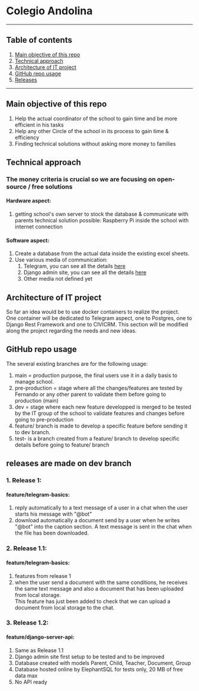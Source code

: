 # Colegio Andolina
***
## Table of contents
1. [Main objective of this repo](#main-objective-of-this-repo)
2. [Technical approach](#technical-approach)
3. [Architecture of IT project](#architecture-of-it-project)
4. [GitHub repo usage](#github-repo-usage)
5. [Releases](#releases)
***

<a name="main-objective-of-this-repo"></a>
## Main objective of this repo  

1. Help the actual coordinator of the school to gain time and be more efficient in his tasks
2. Help any other Circle of the school in its process to gain time & efficiency
3. Finding technical solutions without asking more money to families

<a name="technical-approach"></a>
## Technical approach

### The money criteria is crucial so we are focusing on open-source / free solutions

#### Hardware aspect:
1. getting school's own server to stock the database & communicate with parents
    technical solution possible: Raspberry Pi inside the school with internet connection

#### Software aspect:
1. Create a database from the actual data inside the existing excel sheets. 
2. Use various media of communication:
   1. Telegram, you can see all the details [here](documentation/Telegram.md)
   2. Django admin site, you can see all the details [here](documentation/django-server-api.md)
   3. Other media not defined yet

<a name="architecture-of-it-project"></a>
## Architecture of IT project 
So far an idea would be to use docker containers to realize the project.  
One container will be dedicated to Telegram aspect, one to Postgres, one to Django Rest Framework and one to CIVICRM.
This section will be modified along the project regarding the needs and new ideas.


<a name="github-repo-usage"></a>
## GitHub repo usage  
The several existing branches are for the following usage:
1. main = production purpose, the final users use it in a daily basis to manage school.
2. pre-production = stage where all the changes/features are tested by Fernando or any other parent to validate them before going to production (main)
3. dev = stage where each new feature developped is merged to be tested by the IT group of the school to validate features and changes before going to pre-production
4. feature/<name-of-feature> branch is made to develop a specific feature before sending it to dev branch. 
5. test-<name> is a branch created from a feature/<name-of-feature> branch to develop specific details before going to feature/<name-of-feature> branch

<a name="Releases"></a>
## releases are made on dev branch
### 1. Release 1:
   #### feature/telegram-basics:
   1. reply automatically to a text message of a user in a chat when the user starts his message with "@bot"
   2. download automatically a document send by a user when he writes "@bot" into the caption section. A text message is sent in the chat when the file has been downloaded.

### 2. Release 1.1:
   #### feature/telegram-basics:
1. features from release 1
2. when the user send a document with the same conditions, he receives the same text message and also a document that has been uploaded from local storage.  
This feature has just been added to check that we can upload a document from local storage to the chat.

### 3. Release 1.2:
   #### feature/django-server-api:
   1. Same as Release 1.1
   2. Django admin site first setup to be tested and to be improved
   3. Database created with models Parent, Child, Teacher, Document, Group
   4. Database hosted online by ElephantSQL for tests only, 20 MB of free data max
   5. No API ready

